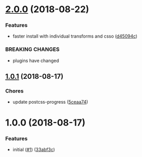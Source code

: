 <a name="2.0.0"></a>
# [2.0.0](https://github.com/videojs/videojs-generate-postcss-config/compare/v1.0.1...v2.0.0) (2018-08-22)

### Features

* faster install with individual transforms and csso ([d45094c](https://github.com/videojs/videojs-generate-postcss-config/commit/d45094c))


### BREAKING CHANGES

* plugins have changed

<a name="1.0.1"></a>
## [1.0.1](https://github.com/videojs/videojs-generate-postcss-config/compare/v1.0.0...v1.0.1) (2018-08-17)

### Chores

* update postcss-progress ([5ceaa74](https://github.com/videojs/videojs-generate-postcss-config/commit/5ceaa74))

<a name="1.0.0"></a>
# 1.0.0 (2018-08-17)

### Features

* initial ([#1](https://github.com/videojs/videojs-generate-postcss-config/issues/1)) ([33abf3c](https://github.com/videojs/videojs-generate-postcss-config/commit/33abf3c))

